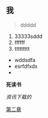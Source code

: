 ## 我

> ddddd

1. 33333sddd 
2. ffffff
3. ttttttttt

* wddsdfa
* esrfdfxdx
* 
**死读书**

_资讯下载的_

[第二章](/hello.md)

